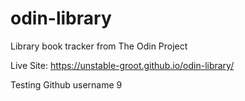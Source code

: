 # odin-library
Library book tracker from The Odin Project

Live Site: https://unstable-groot.github.io/odin-library/

Testing Github username 9


